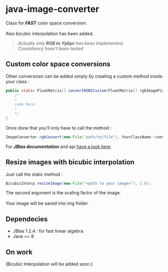 # java-image-converter

Class for ***FAST*** color space conversion.\
\
Also bicubic interpolation has been added.

>_Actually only **RGB to Ypbpr** has been implemented._\
> _Consistency hasn't been tested_ 

## Custom color space conversions

Other conversiosn can be added simply by creating a custom method inside your class :
```java
public static FloatMatrix[] convertRGB2Custom(FloatMatrix[] rgbImagePixels) {
    /*
    *
    code here
    *
    */
} 
```

Once done that you'll only have to call the method :
```java
ImageConverter.rgbConvert(new File("path/to/file"), YourClassName::convertRGB2Custom);
```

For ***JBlas documentation*** and api [have a look here](http://www.jblas.org/javadoc/index.html).


## Resize images with bicubic interpolation

Just call the static method :
```java
BicubicInterp.resizeImage(new File("<path to your image>"), 2.0);
```
The second argument is the scaling factor of the image.\
\
Your image will be saved into img folder.


## Dependecies 

- JBlas 1.2.4 : for fast linear algebra.
- Java >= 8

## On work

[Bicubic Interpolation will be added soon.]
